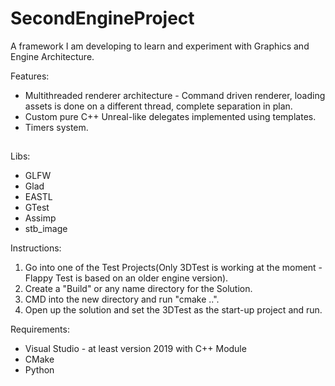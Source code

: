 # SecondEngineProject
A framework I am developing to learn and experiment with Graphics and Engine Architecture.

Features:
- Multithreaded renderer architecture - Command driven renderer, loading assets is done on a different thread, complete separation in plan.
- Custom pure C++ Unreal-like delegates implemented using templates.
- Timers system.

## 
Libs:
- GLFW
- Glad
- EASTL
- GTest
- Assimp
- stb_image

Instructions:
1. Go into one of the Test Projects(Only 3DTest is working at the moment - Flappy Test is based on an older engine version).
2. Create a "Build" or any name directory for the Solution.
3. CMD into the new directory and run "cmake ..".
4. Open up the solution and set the 3DTest as the start-up project and run.

Requirements:
- Visual Studio - at least version 2019 with C++ Module
- CMake
- Python
